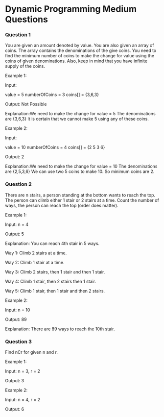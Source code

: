 
# Dynamic Programming Medium Questions


### Question 1
You are given an amount denoted by value. You are also given an array of coins. The array contains the
denominations of the give coins. You need to find the minimum number of coins to make the change for value using the coins of given denominations. Also, keep in mind that you have infinite supply of the coins.

Example 1:

Input:

value = 5
numberOfCoins = 3
coins[] = {3,6,3}

Output: Not Possible

Explanation:We need to make the change for
value = 5 The denominations are {3,6,3}
It is certain that we cannot make 5 using
any of these coins.

Example 2:

Input:

value = 10
numberOfCoins = 4
coins[] = {2 5 3 6}

Output: 2

Explanation:We need to make the change for
value = 10 The denominations are {2,5,3,6}
We can use two 5 coins to make 10. So
minimum coins are 2.


### Question 2

There are n stairs, a person standing at the bottom wants to reach the top. The person can climb either 1 stair or 2 stairs at a time. Count the number of ways, the person can reach the top (order does matter).

Example 1:

Input:
n = 4

Output: 5

Explanation:
You can reach 4th stair in 5 ways.

Way 1: Climb 2 stairs at a time.

Way 2: Climb 1 stair at a time.

Way 3: Climb 2 stairs, then 1 stair
and then 1 stair.

Way 4: Climb 1 stair, then 2 stairs
then 1 stair.

Way 5: Climb 1 stair, then 1 stair and
then 2 stairs.

Example 2:

Input:
n = 10

Output: 89 

Explanation: 
There are 89 ways to reach the 10th stair.


### Question 3

Find nCr for given n and r.

Example 1:

Input:
n = 3, r = 2

Output: 3

Example 2:

Input:
n = 4, r = 2

Output: 6
